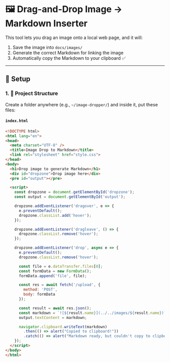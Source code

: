 # 🖼️ Drag-and-Drop Image → Markdown Inserter

This tool lets you drag an image onto a local web page, and it will:

1. Save the image into `docs/images/`
2. Generate the correct Markdown for linking the image
3. Automatically copy the Markdown to your clipboard ✅

---

## 🔧 Setup

### 1. 📁 Project Structure

Create a folder anywhere (e.g., `~/image-dropper/`) and inside it, put these files:

#### `index.html`

```html
<!DOCTYPE html>
<html lang="en">
<head>
  <meta charset="UTF-8" />
  <title>Image Drop to Markdown</title>
  <link rel="stylesheet" href="style.css">
</head>
<body>
  <h1>Drop image to generate Markdown</h1>
  <div id="dropzone">Drop image here</div>
  <pre id="output"></pre>

  <script>
    const dropzone = document.getElementById('dropzone');
    const output = document.getElementById('output');

    dropzone.addEventListener('dragover', e => {
      e.preventDefault();
      dropzone.classList.add('hover');
    });

    dropzone.addEventListener('dragleave', () => {
      dropzone.classList.remove('hover');
    });

    dropzone.addEventListener('drop', async e => {
      e.preventDefault();
      dropzone.classList.remove('hover');

      const file = e.dataTransfer.files[0];
      const formData = new FormData();
      formData.append('file', file);

      const res = await fetch('/upload', {
        method: 'POST',
        body: formData
      });

      const result = await res.json();
      const markdown = `![${result.name}](../../images/${result.name})`;
      output.textContent = markdown;

      navigator.clipboard.writeText(markdown)
        .then(() => alert("Copied to clipboard!"))
        .catch(() => alert("Markdown ready, but couldn't copy to clipboard."));
    });
  </script>
</body>
</html>

